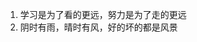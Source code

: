 <!--
 * @Author: your name
 * @Date: 2022-05-03 20:40:02
 * @LastEditTime: 2022-05-24 19:06:50
 * @LastEditors: yuzihan yuzihanyuzihan@163.com
 * @Description: 打开koroFileHeader查看配置 进行设置: https://github.com/OBKoro1/koro1FileHeader/wiki/%E9%85%8D%E7%BD%AE
 * @FilePath: /fe_interview/代码与投资/经典语录.md
-->
1. 学习是为了看的更远，努力是为了走的更远
2. 阴时有雨，晴时有风，好的坏的都是风景